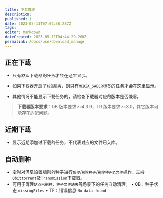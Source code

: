 ```yaml
---
title: 下载管理
description:
published: 1
date: 2023-05-13T07:02:58.287Z
tags:
editor: markdown
dateCreated: 2023-05-12T04:44:29.200Z
permalink: /docs/use/download_manage
---
```


## 正在下载

- 只有默认下载器的任务才会在这里显示。

- 如果下载器开启了`标签隔离`，则只有`MEDIA_SABER`标签的任务才会在这里显示。

- 其他情况不能显示下载任务的，请检查下载器对应的版本是否兼容。

> **下载器版本要求**：QB 版本要求>=4.3.9，TR 版本要求>=3.0，其它版本可能存在适配问题。

## 近期下载

- 显示近期添加过下载的任务，不代表对应的文件已入库。

## 自动删种

- 定时对满足设置规则的种子进行`暂停`/`删除种子`/`删除种子及文件`操作，支持`Qbittorrent`及`Transmission`下载器。
- 可用于清理`站点已删种`、`种子文件缺失`等场景下的任务自动清理。
  • QB：种子状态 `missingFiles`
  • TR：错误信息 `No data found`
